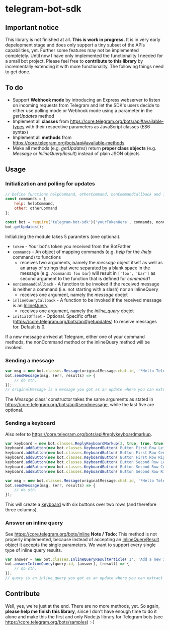 # telegram-bot-sdk
## Important notice
This library is not finished at all. __This is work in progress.__ It is in very early depelopment stage and does only support a tiny subset of the APIs capabilities, yet. Further some features may not be implemented completely. Until now I have only implemented the functionality I needed for a small bot project. Please feel free to **contribute to this library** by incrementally extending it with more functionality. The following things need to get done.

## To do
* Support **Webhook mode** by introducing an Express webserver to listen on incoming requests from Telegram and let the SDK's users decide to either use polling mode or Webhook mode using a parameter in the *getUpdates* method
* Implement all **classes** from https://core.telegram.org/bots/api#available-types with their respective parameters as JavaScript classes (ES6 syntax)
* Implement all **methods** from https://core.telegram.org/bots/api#available-methods
* Make all methods (e.g. *getUpdates*) return **proper class objects** (e.g. *Message* or *InlineQueryResult*) instead of plain JSON objects

## Usage
### Initialization and polling for updates
```javascript
// Define functions helpCommand, otherCommand, nonCommandCallback and inlineQueryCallback here
const commands = {
    help: helpCommand,
    other: otherCommand
};

const bot = require('telegram-bot-sdk')('yourTokenHere', commands, nonCommandCallback, inlineQueryCallback);
bot.getUpdates();
```
Initializing the module takes 5 paramters (one optional).
* `token` - Your bot's token you received from the BotFather
* `commands` - An object of mapping commands (e.g. *help* for the */help* command) to functions
  * receives two arguments, namely the *message* object itself as well as an array of strings that were separated by a blank space in the message (e.g. `/command1 foo bar`) will result in `['foo', 'bar']` as second argument to the function that is defined for *command1*
* `nonCommandCallback` - A function to be invoked if the received message is neither a command (i.e. not starting with a slash) nor an InlineQuery
  * receives one argument, namely the *message* obejct
* `inlineQueryCallback` - A function to be invoked if the received message is an [InlineQuery](https://core.telegram.org/bots/api#inlinequery)
  * receives one argument, namely the *inline_query* obejct
* `initialOffset` - Optional. Specific offset (https://core.telegram.org/bots/api#getupdates) to receive messages for. Default is 0.

If a new message arrived at Telegram, either one of your command methods, the nonCommand method or the inlineQuery method will be invoked.

### Sending a message
```javascript
var msg = new bot.classes.Message(originalMessage.chat.id, '*Hello Telegram*', 'Markdown');
bot.sendMessage(msg, (err, results) => {
    // do sth.
});
// originalMessage is a message you got as an update where you can extract the chat_id from and send an answer for it
```
The *Message* class' constructor takes the same arguments as stated in https://core.telegram.org/bots/api#sendmessage, while the last five are optional.

### Sending a keyboard
Also refer to https://core.telegram.org/bots/api#replykeyboardmarkup.
```javascript
var keyboard = new bot.classes.ReplyKeyboardMarkup(3, true, true, true);
keyboard.addButton(new bot.classes.KeyboardButton('Button First Row Left'));
keyboard.addButton(new bot.classes.KeyboardButton('Button First Row Center'));
keyboard.addButton(new bot.classes.KeyboardButton('Button First Row Right'));
keyboard.addButton(new bot.classes.KeyboardButton('Button Second Row Left'));
keyboard.addButton(new bot.classes.KeyboardButton('Button Second Row Center'));
keyboard.addButton(new bot.classes.KeyboardButton('Button Second Row Right'));

var msg = new bot.classes.Message(originalMessage.chat.id, '*Hello Telegram*', 'Markdown', null, null, null, keyboard);
bot.sendMessage(msg, (err, results) => {
    // do sth.
});
```
This will create a [keyboard](https://core.telegram.org/bots#keyboards) with six buttons over two rows (and therefore three columns).

### Answer an inline query
See https://core.telegram.org/bots/inline
**Note / Todo:** This method is not properly implemented, because instead of accepting an [InlineQueryResult](https://core.telegram.org/bots/api#inlinequeryresult) object it accepts the single parameters. We want to support every single type of inline query results.
```javascript
var answer = new bot.classes.InlineQueryResultArticle('1', 'Add a new item.', new bot.classes.InputTextMessageContent('Add *foo* to my collection', 'Markdown'));
bot.answerInlineQuery(query.id, [answer], (result) => {
    // do sth.
});
// query is an inline_query you got as an update where you can extract the id from and send results for it
```

## Contribute
Well, yes, we're just at the end. There are no more methods, yet. So again, **please help me finish this library**, since I don't have enough time to do it alone and make this the first and only Node.js library for Telegram bots (see https://core.telegram.org/bots/samples) :-)
